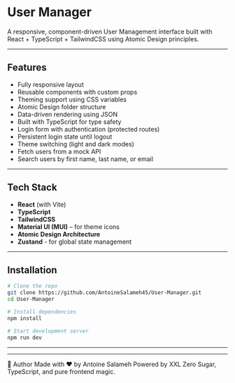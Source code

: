 # User Manager

A responsive, component-driven User Management interface built with React + TypeScript + TailwindCSS using Atomic Design principles.

---

## Features

- Fully responsive layout
- Reusable components with custom props
- Theming support using CSS variables
- Atomic Design folder structure
- Data-driven rendering using JSON
- Built with TypeScript for type safety
- Login form with authentication (protected routes)
- Persistent login state until logout
- Theme switching (light and dark modes)
- Fetch users from a mock API
- Search users by first name, last name, or email

---

## Tech Stack

- **React** (with Vite)
- **TypeScript**
- **TailwindCSS**
- **Material UI (MUI)** – for theme icons
- **Atomic Design Architecture**
- **Zustand** - for global state management

---

## Installation

```bash
# Clone the repo
git clone https://github.com/AntoineSalameh45/User-Manager.git
cd User-Manager

# Install dependencies
npm install

# Start development server
npm run dev
```

---


---

👤 Author
Made with ❤️ by Antoine Salameh
Powered by XXL Zero Sugar, TypeScript, and pure frontend magic.
